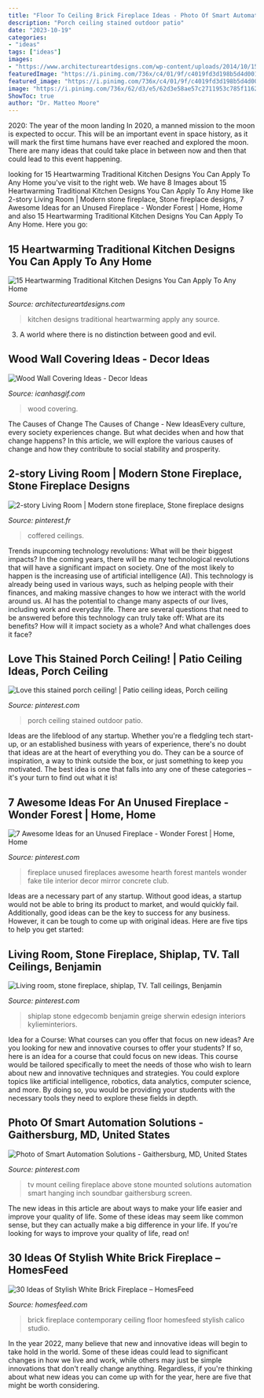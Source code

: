 ```yaml
---
title: "Floor To Ceiling Brick Fireplace Ideas - Photo Of Smart Automation Solutions"
description: "Porch ceiling stained outdoor patio"
date: "2023-10-19"
categories:
- "ideas"
tags: ["ideas"]
images:
- "https://www.architectureartdesigns.com/wp-content/uploads/2014/10/15-Heartwarming-Traditional-Kitchen-Designs-You-Can-Apply-To-Any-Home-9-630x945.jpg"
featuredImage: "https://i.pinimg.com/736x/c4/01/9f/c4019fd3d198b5d4d0015fae68d1e905.jpg"
featured_image: "https://i.pinimg.com/736x/c4/01/9f/c4019fd3d198b5d4d0015fae68d1e905.jpg"
image: "https://i.pinimg.com/736x/62/d3/e5/62d3e58ae57c2711953c785f11627fa2.jpg"
ShowToc: true
author: "Dr. Matteo Moore"
---
```



2020: The year of the moon landing
In 2020, a manned mission to the moon is expected to occur. This will be an important event in space history, as it will mark the first time humans have ever reached and explored the moon. There are many ideas that could take place in between now and then that could lead to this event happening.

	

		
looking for 15 Heartwarming Traditional Kitchen Designs You Can Apply To Any Home you've visit to the right web. We have 8 Images about 15 Heartwarming Traditional Kitchen Designs You Can Apply To Any Home like 2-story Living Room | Modern stone fireplace, Stone fireplace designs, 7 Awesome Ideas for an Unused Fireplace - Wonder Forest | Home, Home and also 15 Heartwarming Traditional Kitchen Designs You Can Apply To Any Home. Here you go:
		
    
## 15 Heartwarming Traditional Kitchen Designs You Can Apply To Any Home

<img loading=lazy src="https://www.architectureartdesigns.com/wp-content/uploads/2014/10/15-Heartwarming-Traditional-Kitchen-Designs-You-Can-Apply-To-Any-Home-9-630x945.jpg" onerror="this.onerror=null;this.src='https://tse4.mm.bing.net/th?id=OIP.dZ-wrR3hhgH4sdDS0Aw4oAHaLH&amp;pid=15.1';" alt="15 Heartwarming Traditional Kitchen Designs You Can Apply To Any Home">

_Source: architectureartdesigns.com_

>kitchen designs traditional heartwarming apply any source. 

	

3. A world where there is no distinction between good and evil. 

    
## Wood Wall Covering Ideas - Decor Ideas

<img loading=lazy src="https://www.icanhasgif.com/wp-content/uploads/2015/12/Wood-Wall-Covering-Ideas.jpg" onerror="this.onerror=null;this.src='https://tse3.mm.bing.net/th?id=OIP.cpy0sxJgCNIazhx6LxJdWAHaFj&amp;pid=15.1';" alt="Wood Wall Covering Ideas - Decor Ideas">

_Source: icanhasgif.com_

>wood covering. 

	

The Causes of Change
The Causes of Change - New IdeasEvery culture, every society experiences change. But what decides when and how that change happens? In this article, we will explore the various causes of change and how they contribute to social stability and prosperity.

    
## 2-story Living Room | Modern Stone Fireplace, Stone Fireplace Designs

<img loading=lazy src="https://i.pinimg.com/736x/90/47/49/904749598bce560194b60178d964ca47.jpg" onerror="this.onerror=null;this.src='https://tse2.mm.bing.net/th?id=OIP.oIHf-QyolzihWf_sYnP-bQHaJ3&amp;pid=15.1';" alt="2-story Living Room | Modern stone fireplace, Stone fireplace designs">

_Source: pinterest.fr_

>coffered ceilings. 

	

Trends inupcoming technology revolutions: What will be their biggest impacts?
In the coming years, there will be many technological revolutions that will have a significant impact on society. One of the most likely to happen is the increasing use of artificial intelligence (AI). This technology is already being used in various ways, such as helping people with their finances, and making massive changes to how we interact with the world around us. AI has the potential to change many aspects of our lives, including work and everyday life. There are several questions that need to be answered before this technology can truly take off: What are its benefits? How will it impact society as a whole? And what challenges does it face?

    
## Love This Stained Porch Ceiling! | Patio Ceiling Ideas, Porch Ceiling

<img loading=lazy src="https://i.pinimg.com/736x/22/80/5d/22805df8116d0498f0a00c600540e469--blue-porch-ceiling-outdoor-porch-ceiling.jpg" onerror="this.onerror=null;this.src='https://tse4.mm.bing.net/th?id=OIP.zEHl75lMCTHw3P1Dz--ACwHaJ3&amp;pid=15.1';" alt="Love this stained porch ceiling! | Patio ceiling ideas, Porch ceiling">

_Source: pinterest.com_

>porch ceiling stained outdoor patio. 

	

Ideas are the lifeblood of any startup. Whether you're a fledgling tech start-up, or an established business with years of experience, there's no doubt that ideas are at the heart of everything you do. They can be a source of inspiration, a way to think outside the box, or just something to keep you motivated. The best idea is one that falls into any one of these categories – it's your turn to find out what it is!

    
## 7 Awesome Ideas For An Unused Fireplace - Wonder Forest | Home, Home

<img loading=lazy src="https://i.pinimg.com/736x/99/68/4f/99684f07bc98201d974bb2892724bf0c--cozy-fireplace-fireplace-mantels.jpg" onerror="this.onerror=null;this.src='https://tse2.mm.bing.net/th?id=OIP.e21jlwOLD3gJA4aR1b96mgHaLG&amp;pid=15.1';" alt="7 Awesome Ideas for an Unused Fireplace - Wonder Forest | Home, Home">

_Source: pinterest.com_

>fireplace unused fireplaces awesome hearth forest mantels wonder fake tile interior decor mirror concrete club. 

	

Ideas are a necessary part of any startup. Without good ideas, a startup would not be able to bring its product to market, and would quickly fail. Additionally, good ideas can be the key to success for any business. However, it can be tough to come up with original ideas. Here are five tips to help you get started: 

    
## Living Room, Stone Fireplace, Shiplap, TV. Tall Ceilings, Benjamin

<img loading=lazy src="https://i.pinimg.com/736x/62/d3/e5/62d3e58ae57c2711953c785f11627fa2.jpg" onerror="this.onerror=null;this.src='https://tse4.mm.bing.net/th?id=OIP.Qh4xJXT4Pp7FdSp05K0wpAHaKr&amp;pid=15.1';" alt="Living room, stone fireplace, shiplap, TV. Tall ceilings, Benjamin">

_Source: pinterest.com_

>shiplap stone edgecomb benjamin greige sherwin edesign interiors kylieminteriors. 

	

Idea for a Course: What courses can you offer that focus on new ideas?
Are you looking for new and innovative courses to offer your students? If so, here is an idea for a course that could focus on new ideas. This course would be tailored specifically to meet the needs of those who wish to learn about new and innovative techniques and strategies. You could explore topics like artificial intelligence, robotics, data analytics, computer science, and more. By doing so, you would be providing your students with the necessary tools they need to explore these fields in depth.

    
## Photo Of Smart Automation Solutions - Gaithersburg, MD, United States

<img loading=lazy src="https://i.pinimg.com/736x/c4/01/9f/c4019fd3d198b5d4d0015fae68d1e905.jpg" onerror="this.onerror=null;this.src='https://tse3.mm.bing.net/th?id=OIP.A3OL7vgQLcb53DcNrT7SmgHaJ3&amp;pid=15.1';" alt="Photo of Smart Automation Solutions - Gaithersburg, MD, United States">

_Source: pinterest.com_

>tv mount ceiling fireplace above stone mounted solutions automation smart hanging inch soundbar gaithersburg screen. 

	

The new ideas in this article are about ways to make your life easier and improve your quality of life. Some of these ideas may seem like common sense, but they can actually make a big difference in your life. If you're looking for ways to improve your quality of life, read on!

    
## 30 Ideas Of Stylish White Brick Fireplace – HomesFeed

<img loading=lazy src="http://homesfeed.com/wp-content/uploads/2017/02/floor-to-ceiling-white-brick-fireplace-in-contemporary-style.jpg" onerror="this.onerror=null;this.src='https://tse2.mm.bing.net/th?id=OIP.VhTUrXrDV10kNQMkZRrCXwHaIe&amp;pid=15.1';" alt="30 Ideas of Stylish White Brick Fireplace – HomesFeed">

_Source: homesfeed.com_

>brick fireplace contemporary ceiling floor homesfeed stylish calico studio. 

	

In the year 2022, many believe that new and innovative ideas will begin to take hold in the world. Some of these ideas could lead to significant changes in how we live and work, while others may just be simple innovations that don't really change anything. Regardless, if you're thinking about what new ideas you can come up with for the year, here are five that might be worth considering.


